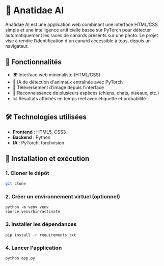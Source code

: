 # 🐾 Anatidae AI

Anatidae AI est une application web combinant une interface HTML/CSS simple et une intelligence artificielle basée sur PyTorch pour détecter automatiquement les races de canards présents sur une photo. Le projet vise à rendre l’identification d'un canard accessible à tous, depuis un navigateur.

## 🚀 Fonctionnalités

- 🌍 Interface web minimaliste (HTML/CSS)
- 🧠 IA de détection d'animaux entraînée avec PyTorch
- 📸 Téléversement d'image depuis l'interface
- 🐶 Reconnaissance de plusieurs espèces (chiens, chats, oiseaux, etc.)
- 📊 Résultats affichés en temps réel avec étiquette et probabilité

## 🛠️ Technologies utilisées

- **Frontend** : HTML5, CSS3
- **Backend** : Python
- **IA** : PyTorch, torchvision

## 🔧 Installation et exécution

### 1. Cloner le dépôt

```bash
git clone

```

### 2. Créer un environnement virtuel (optionnel)

```
python -m venv venv
source venv/bin/activate
```

### 3. Installer les dépendances

`pip install -r requirements.txt`

### 4. Lancer l'application

`python app.py`
